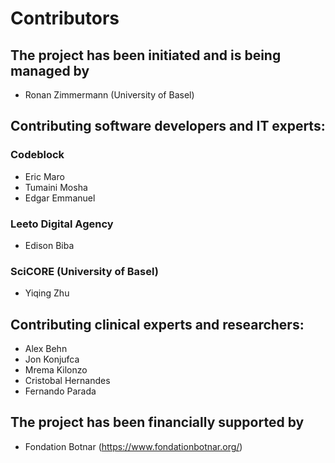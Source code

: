 # Contributors

## The project has been initiated and is being managed by 
 - Ronan Zimmermann (University of Basel)

## Contributing software developers and IT experts:

### Codeblock
 - Eric Maro
 - Tumaini Mosha
 - Edgar Emmanuel

### Leeto Digital Agency
 - Edison Biba

### SciCORE (University of Basel)
 - Yiqing Zhu
 
## Contributing clinical experts and researchers:
 - Alex Behn
 - Jon Konjufca
 - Mrema Kilonzo
 - Cristobal Hernandes
 - Fernando Parada

## The project has been financially supported by 
 - Fondation Botnar (https://www.fondationbotnar.org/)
